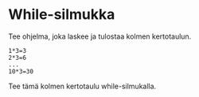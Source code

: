 # While-silmukka

Tee ohjelma, joka laskee ja tulostaa kolmen kertotaulun.

```
1*3=3
2*3=6
...
10*3=30
```

Tee tämä kolmen kertotaulu while-silmukalla.
